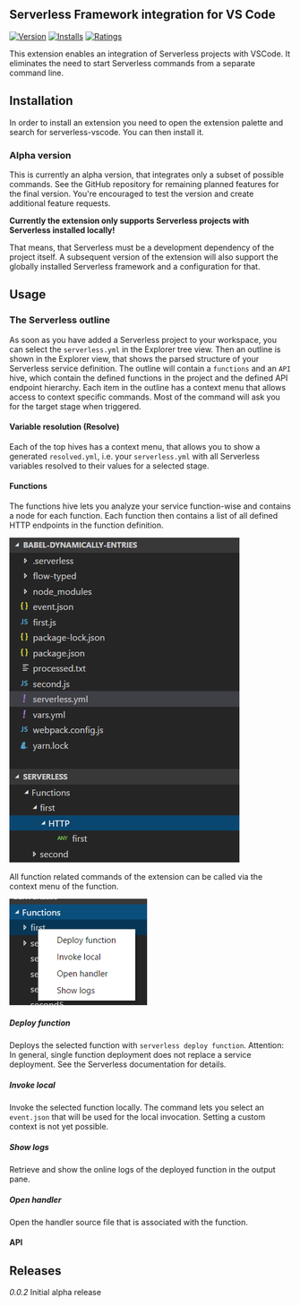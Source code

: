 ## Serverless Framework integration for VS Code

[![Version](https://vsmarketplacebadge.apphb.com/version/frankschmid.serverless-vscode.svg)](https://marketplace.visualstudio.com/items?itemName=frankschmid.serverless-vscode)
[![Installs](https://vsmarketplacebadge.apphb.com/installs/frankschmid.serverless-vscode.svg)](https://marketplace.visualstudio.com/items?itemName=frankschmid.serverless-vscode)
[![Ratings](https://vsmarketplacebadge.apphb.com/rating/frankschmid.serverless-vscode.svg)](https://marketplace.visualstudio.com/items?itemName=frankschmid.serverless-vscode)

This extension enables an integration of Serverless projects with VSCode. It eliminates the need
to start Serverless commands from a separate command line.

## Installation

In order to install an extension you need to open the extension palette and search for serverless-vscode.
You can then install it.

### Alpha version

This is currently an alpha version, that integrates only a subset of possible commands.
See the GitHub repository for remaining planned features for the final version. You're encouraged to
test the version and create additional feature requests.

**Currently the extension only supports Serverless projects with Serverless installed locally!**

That means, that Serverless must be a development dependency of the project itself. A subsequent
version of the extension will also support the globally installed Serverless framework and a
configuration for that.

## Usage

### The Serverless outline

As soon as you have added a Serverless project to your workspace, you can select the `serverless.yml`
in the Explorer tree view. Then an outline is shown in the Explorer view, that shows the parsed
structure of your Serverless service definition.
The outline will contain a `functions` and an `API` hive, which contain the defined functions in the
project and the defined API endpoint hierarchy. Each item in the outline has a context menu that allows
access to context specific commands. Most of the command will ask you for the target stage when triggered.

#### Variable resolution (Resolve)

Each of the top hives has a context menu, that allows you to show a generated `resolved.yml`, i.e.
your `serverless.yml` with all Serverless variables resolved to their values for a selected stage.

#### Functions

The functions hive lets you analyze your service function-wise and contains a node for each function.
Each function then contains a list of all defined HTTP endpoints in the function definition.

![Function](images/function-demo.png "Function")

All function related commands of the extension can be called via the context menu of the function.

![FunctionContext](images/function-context.png "Function context menu")

##### Deploy function

Deploys the selected function with `serverless deploy function`. Attention: In general, single function
deployment does not replace a service deployment. See the Serverless documentation for details.

##### Invoke local

Invoke the selected function locally. The command lets you select an `event.json` that will be used
for the local invocation. Setting a custom context is not yet possible.

##### Show logs

Retrieve and show the online logs of the deployed function in the output pane.

##### Open handler

Open the handler source file that is associated with the function.

#### API


## Releases

*0.0.2*
Initial alpha release
